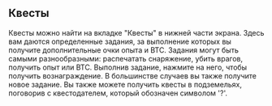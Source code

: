 ## Квесты
Квесты можно найти на вкладке "Квесты" в нижней части экрана. Здесь вам даются определенные задания, за выполнение которых вы получите дополнительные очки опыта и BTC. Задания могут быть самыми разнообразными: распечатать снаряжение, убить врагов, получить опыт или BTC. Выполнив задание, нажмите на него, чтобы получить вознаграждение. В большинстве случаев вы также получите новое задание. Вы также можете получить квесты в подземельях, поговорив с квестодателем, который обозначен символом '?'.  
